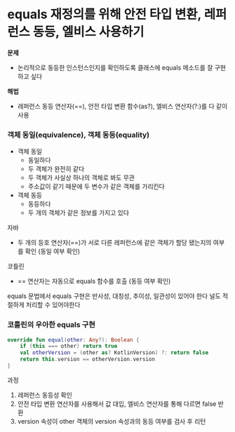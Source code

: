 # equals 재정의를 위해 안전 타입 변환, 레퍼런스 동등, 엘비스 사용하기

**문제**
- 논리적으로 동등한 인스턴스인지를 확인하도록 클래스에 equals 메소드를 잘 구현하고 싶다

**해법**
- 레퍼런스 동등 연산자(==), 안전 타입 변환 함수(as?), 엘비스 연산자(?:)를 다 같이 사용

### 객체 동일(equivalence), 객체 동등(equality)
- 객체 동일 
  - 동일하다
  - 두 객체가 완전히 같다
  - 두 객체가 사실상 하나의 객체로 봐도 무관
  - 주소값이 같기 때문에 두 변수가 같은 객체를 가리킨다
- 객체 동등
  - 동등하다
  - 두 개의 객체가 같은 정보를 가지고 있다

자바
- 두 개의 등호 연산자(==)가 서로 다른 레퍼런스에 같은 객체가 할당 됐는지의 여부를 확인 (동일 여부 확인)

코틀린
- == 연산자는 자동으로 equals 함수를 호출 (동등 여부 확인)

equals 문법에서 equals 구현은 반사성, 대칭성, 추이성, 일관성이 있어야 한다
널도 적절하게 처리할 수 있어야한다

### 코틀린의 우아한 equals 구현
```kotlin
override fun equal(other: Any?): Boolean {
    if (this === other) return true
    val otherVersion = (other as? KotlinVersion) ?: return false
    return this.version == otherVersion.version
}
```
과정
1. 레퍼런스 동등성 확인
2. 안전 타입 변환 연산자를 사용해서 값 대입, 엘비스 연산자를 통해 다르면 false 반환
3. version 속성이 other 객체의 version 속성과의 동등 여부를 검사 후 리턴
